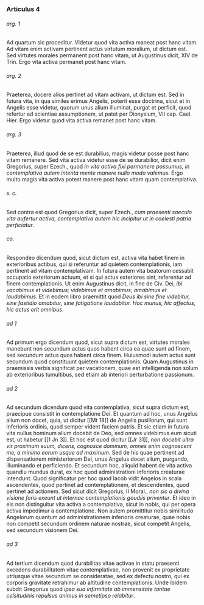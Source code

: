 ### Articulus 4

###### arg. 1
Ad quartum sic proceditur. Videtur quod vita activa maneat post hanc vitam. Ad vitam enim activam pertinent actus virtutum moralium, ut dictum est. Sed virtutes morales permanent post hanc vitam, ut Augustinus dicit, XIV de Trin. Ergo vita activa permanet post hanc vitam.

###### arg. 2
Praeterea, docere alios pertinet ad vitam activam, ut dictum est. Sed in futura vita, in qua similes erimus Angelis, poterit esse doctrina, sicut et in Angelis esse videtur, quorum unus alium illuminat, purgat et perficit, quod refertur ad scientiae assumptionem, ut patet per Dionysium, VII cap. Cael. Hier. Ergo videtur quod vita activa remanet post hanc vitam.

###### arg. 3
Praeterea, illud quod de se est durabilius, magis videtur posse post hanc vitam remanere. Sed vita activa videtur esse de se durabilior, dicit enim Gregorius, super Ezech., quod *in vita activa fixi permanere possumus, in contemplativa autem intenta mente manere nullo modo valemus*. Ergo multo magis vita activa potest manere post hanc vitam quam contemplativa.

###### s. c.
Sed contra est quod Gregorius dicit, super Ezech., *cum praesenti saeculo vita aufertur activa, contemplativa autem hic incipitur ut in caelesti patria perficiatur*.

###### co.
Respondeo dicendum quod, sicut dictum est, activa vita habet finem in exterioribus actibus, qui si referuntur ad quietem contemplationis, iam pertinent ad vitam contemplativam. In futura autem vita beatorum cessabit occupatio exteriorum actuum, et si qui actus exteriores sint, referentur ad finem contemplationis. Ut enim Augustinus dicit, in fine de Civ. Dei, *ibi vacabimus et videbimus; videbimus et amabimus; amabimus et laudabimus*. Et in eodem libro praemittit quod *Deus ibi sine fine videbitur, sine fastidio amabitur, sine fatigatione laudabitur. Hoc munus, hic affectus, hic actus erit omnibus*.

###### ad 1
Ad primum ergo dicendum quod, sicut supra dictum est, virtutes morales manebunt non secundum actus quos habent circa ea quae sunt ad finem, sed secundum actus quos habent circa finem. Huiusmodi autem actus sunt secundum quod constituunt quietem contemplationis. Quam Augustinus in praemissis verbis significat per vacationem, quae est intelligenda non solum ab exterioribus tumultibus, sed etiam ab interiori perturbatione passionum.

###### ad 2
Ad secundum dicendum quod vita contemplativa, sicut supra dictum est, praecipue consistit in contemplatione Dei. Et quantum ad hoc, unus Angelus alium non docet, quia, ut dicitur [[Mt 18]] de Angelis pusillorum, qui sunt inferioris ordinis, quod semper vident faciem patris. Et sic etiam in futura vita nullus hominum alium docebit de Deo, sed omnes videbimus eum sicuti est, ut habetur [[1 Jn 3]]. Et hoc est quod dicitur [[Jr 31]], *non docebit ultra vir proximum suum, dicens, cognosce dominum, omnes enim cognoscent me, a minimo eorum usque ad maximum*. Sed de his quae pertinent ad dispensationem ministeriorum Dei, unus Angelus docet alium, purgando, illuminando et perficiendo. Et secundum hoc, aliquid habent de vita activa quandiu mundus durat, ex hoc quod administrationi inferioris creaturae intendunt. Quod significatur per hoc quod Iacob vidit Angelos in scala ascendentes, quod pertinet ad contemplationem, et descendentes, quod pertinet ad actionem. Sed sicut dicit Gregorius, II Moral., *non sic a divina visione foris exeunt ut internae contemplationis gaudiis priventur*. Et ideo in eis non distinguitur vita activa a contemplativa, sicut in nobis, qui per opera activa impedimur a contemplatione. Non autem promittitur nobis similitudo Angelorum quantum ad administrationem inferioris creaturae, quae nobis non competit secundum ordinem naturae nostrae, sicut competit Angelis, sed secundum visionem Dei.

###### ad 3
Ad tertium dicendum quod durabilitas vitae activae in statu praesenti excedens durabilitatem vitae contemplativae, non provenit ex proprietate utriusque vitae secundum se consideratae, sed ex defectu nostro, qui ex corporis gravitate retrahimur ab altitudine contemplationis. Unde ibidem subdit Gregorius quod *ipsa sua infirmitate ab immensitate tantae celsitudinis repulsus animus in semetipso relabitur*.

